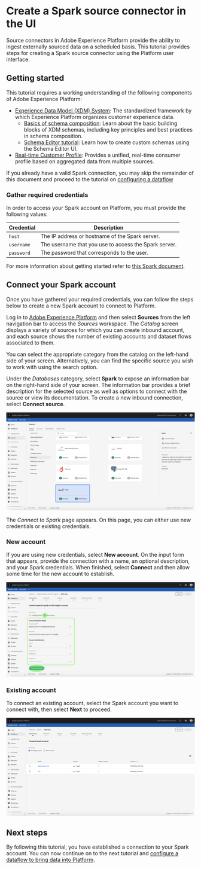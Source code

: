 # Create a Spark source connector in the UI

Source connectors in Adobe Experience Platform provide the ability to ingest externally sourced data on a scheduled basis. This tutorial provides steps for creating a Spark source connector using the Platform user interface.

## Getting started

This tutorial requires a working understanding of the following components of Adobe Experience Platform:

-   [Experience Data Model (XDM) System](https://docs.adobe.com/content/help/en/experience-platform/xdm/home.html): The standardized framework by which Experience Platform organizes customer experience data.
    -   [Basics of schema composition](https://docs.adobe.com/content/help/en/experience-platform/xdm/schema/composition.html): Learn about the basic building blocks of XDM schemas, including key principles and best practices in schema composition.
    -   [Schema Editor tutorial](https://docs.adobe.com/content/help/en/experience-platform/xdm/tutorials/create-schema-ui.html): Learn how to create custom schemas using the Schema Editor UI.
-   [Real-time Customer Profile](https://docs.adobe.com/content/help/en/experience-platform/profile/home.html): Provides a unified, real-time consumer profile based on aggregated data from multiple sources.

If you already have a valid Spark connection, you may skip the remainder of this document and proceed to the tutorial on [configuring a dataflow](./configure-dataflow.md)

### Gather required credentials

In order to access your Spark account on Platform, you must provide the following values:

| Credential | Description |
| ---------- | ----------- |
| `host` | The IP address or hostname of the Spark server. |
| `username` | The username that you use to access the Spark server. |
| `password` | The password that corresponds to the user. |

For more information about getting started refer to [this Spark document](https://docs.microsoft.com/en-us/azure/hdinsight/spark/apache-spark-overview).

## Connect your Spark account

Once you have gathered your required credentials, you can follow the steps below to create a new Spark account to connect to Platform.

Log in to <a href="https://platform.adobe.com" target="_blank">Adobe Experience Platform</a> and then select **Sources** from the left navigation bar to access the *Sources* workspace. The *Catalog* screen displays a variety of sources for which you can create inbound account, and each source shows the number of existing accounts and dataset flows associated to them.

You can select the appropriate category from the catalog on the left-hand side of your screen. Alternatively, you can find the specific source you wish to work with using the search option.

Under the *Databases* category, select **Spark** to expose an information bar on the right-hand side of your screen. The information bar provides a brief description for the selected source as well as options to connect with the source or view its documentation. To create a new inbound connection, select **Connect source**.

![catalog](./images/spark/catalog.png)

The *Connect to Spark* page appears. On this page, you can either use new credentials or existing credentials.

### New account

If you are using new credentials, select **New account**. On the input form that appears, provide the connection with a name, an optional description, and your Spark credentials. When finished, select **Connect** and then allow some time for the new account to establish.

![connect](./images/spark/connect.png)

### Existing account

To connect an existing account, select the Spark account you want to connect with, then select **Next** to proceed.

![existing](./images/spark/existing.png)

## Next steps

By following this tutorial, you have established a connection to your Spark account. You can now continue on to the next tutorial and [configure a dataflow to bring data into Platform](./configure-dataflow.md).